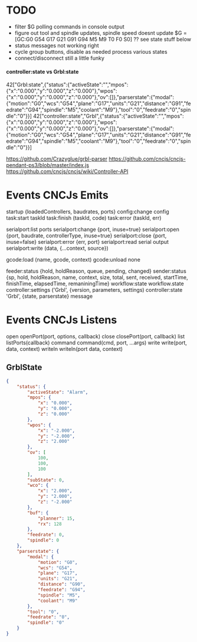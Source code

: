 

# TODO
 - filter $G polling commands in console output
 - figure out tool and spindle updates, spindle speed doesnt update  $G = [GC:G0 G54 G17 G21 G91 G94 M5 M9 T0 F0 S0] ?? see state stuff below
  - status messages not working right
- cycle group buttons, disable as needed process various states
- connect/disconnect still a little funky

#### controller:state vs Grbl:state
42["Grbl:state",{"status":{"activeState":"","mpos":{"x":"0.000","y":"0.000","z":"0.000"},"wpos":{"x":"0.000","y":"0.000","z":"0.000"},"ov":[]},"parserstate":{"modal":{"motion":"G0","wcs":"G54","plane":"G17","units":"G21","distance":"G91","feedrate":"G94","spindle":"M5","coolant":"M9"},"tool":"0","feedrate":"0","spindle":"0"}}]
42["controller:state","Grbl",{"status":{"activeState":"","mpos":{"x":"0.000","y":"0.000","z":"0.000"},"wpos":{"x":"0.000","y":"0.000","z":"0.000"},"ov":[]},"parserstate":{"modal":{"motion":"G0","wcs":"G54","plane":"G17","units":"G21","distance":"G91","feedrate":"G94","spindle":"M5","coolant":"M9"},"tool":"0","feedrate":"0","spindle":"0"}}]
 

https://github.com/Crazyglue/grbl-parser
https://github.com/cncjs/cncjs-pendant-ps3/blob/master/index.js
https://github.com/cncjs/cncjs/wiki/Controller-API



# Events CNCJs Emits
startup	                 {loadedControllers, baudrates, ports}
config:change	         config
task:start	             taskId
task:finish	             (taskId, code)
task:error	             (taskId, err)

serialport:list	         ports
serialport:change	     {port, inuse=true}
serialport:open	         {port, baudrate, controllerType, inuse=true}
serialport:close	     {port, inuse=false}
serialport:error	     {err, port}
serialport:read	         serial output
serialport:write	     (data, {...context, source})

gcode:load	             (name, gcode, context)
gcode:unload	         none

feeder:status	         {hold, holdReason, queue, pending, changed}
sender:status	         {sp, hold, holdReason, name, context, size, total, sent, received, startTime, finishTime, elapsedTime, remaniningTime}
workflow:state	         workflow.state
controller:settings	     ('Grbl', {version, parameters, settings)
controller:state	     'Grbl', {state, parserstate}
message	


# Events CNCJs Listens
open	   openPort(port, options, callback)
close	   closePort(port, callback)
list	   listPorts(callback)
command	   command(cmd, port, ...args)
write	   write(port, data, context)
writeln	   writeln(port data, context)





## GrblState
```json
{
    "status": {
        "activeState": "Alarm",
        "mpos": {
            "x": "0.000",
            "y": "0.000",
            "z": "0.000"
        },
        "wpos": {
            "x": "-2.000",
            "y": "-2.000",
            "z": "2.000"
        },
        "ov": [
            100,
            100,
            100
        ],
        "subState": 0,
        "wco": {
            "x": "2.000",
            "y": "2.000",
            "z": "-2.000"
        },
        "buf": {
            "planner": 15,
            "rx": 128
        },
        "feedrate": 0,
        "spindle": 0
    },
    "parserstate": {
        "modal": {
            "motion": "G0",
            "wcs": "G54",
            "plane": "G17",
            "units": "G21",
            "distance": "G90",
            "feedrate": "G94",
            "spindle": "M5",
            "coolant": "M9"
        },
        "tool": "0",
        "feedrate": "0",
        "spindle": "0"
    }
}
```